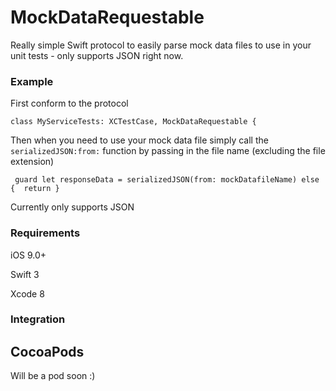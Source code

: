 # MockDataRequestable
Really simple Swift protocol to easily parse mock data files to use in your unit tests - only supports JSON right now.

### Example

First conform to the protocol

```
class MyServiceTests: XCTestCase, MockDataRequestable {
```

Then when you need to use your mock data file simply call the ```serializedJSON:from:``` function by passing in the file name (excluding the file extension)

```
 guard let responseData = serializedJSON(from: mockDatafileName) else {  return }
```

Currently only supports JSON

### Requirements

iOS 9.0+

Swift 3

Xcode 8

### Integration

## CocoaPods

Will be a pod soon :)
